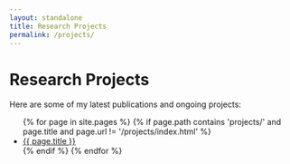```yaml
---
layout: standalone
title: Research Projects
permalink: /projects/
---
```


# Research Projects

Here are some of my latest publications and ongoing projects:

<ul>
  {% for page in site.pages %}
    {% if page.path contains 'projects/' and page.title and page.url != '/projects/index.html' %}
      <li><a href="{{ page.url }}">{{ page.title }}</a></li>
    {% endif %}
  {% endfor %}
</ul>

